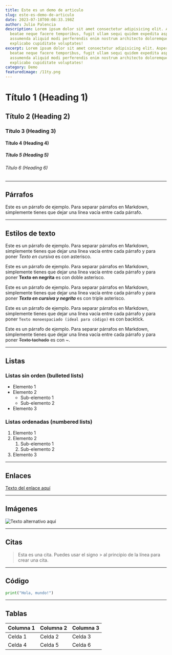 ```yaml
---
title: Este es un demo de articulo
slug: este-es-demo-de-articulo
date: 2023-07-18T00:08:33.198Z
author: Julio Palencia
description: Lorem ipsum dolor sit amet consectetur adipisicing elit. Asperiores
  beatae neque facere temporibus, fugit ullam sequi quidem expedita aspernatur,
  assumenda aliquid modi perferendis enim nostrum architecto doloremque
  explicabo cupiditate voluptates!
excerpt: Lorem ipsum dolor sit amet consectetur adipisicing elit. Asperiores
  beatae neque facere temporibus, fugit ullam sequi quidem expedita aspernatur,
  assumenda aliquid modi perferendis enim nostrum architecto doloremque
  explicabo cupiditate voluptates!
category: Demo
featuredimage: /11ty.png
---
```

# Título 1 (Heading 1)

## Título 2 (Heading 2)

### Título 3 (Heading 3)

#### Título 4 (Heading 4)

##### Título 5 (Heading 5)

###### Título 6 (Heading 6)

---

## Párrafos

Este es un párrafo de ejemplo. Para separar párrafos en Markdown, simplemente tienes que dejar una línea vacía entre cada párrafo.

---

## Estilos de texto

Este es un párrafo de ejemplo. Para separar párrafos en Markdown, simplemente tienes que dejar una línea vacía entre cada párrafo y para poner *Texto en cursiva* es con asterisco.

Este es un párrafo de ejemplo. Para separar párrafos en Markdown, simplemente tienes que dejar una línea vacía entre cada párrafo y para poner **Texto en negrita** es con doble asterisco.

Este es un párrafo de ejemplo. Para separar párrafos en Markdown, simplemente tienes que dejar una línea vacía entre cada párrafo y para poner ***Texto en cursiva y negrita*** es con triple asterisco.

Este es un párrafo de ejemplo. Para separar párrafos en Markdown, simplemente tienes que dejar una línea vacía entre cada párrafo y para poner `Texto monoespaciado (ideal para código)` es con backtick.

Este es un párrafo de ejemplo. Para separar párrafos en Markdown, simplemente tienes que dejar una línea vacía entre cada párrafo y para poner ~~Texto tachado~~ es con ~.

---

## Listas

### Listas sin orden (bulleted lists)

- Elemento 1
- Elemento 2
  - Sub-elemento 1
  - Sub-elemento 2
- Elemento 3

### Listas ordenadas (numbered lists)

1. Elemento 1
2. Elemento 2
    1. Sub-elemento 1
    2. Sub-elemento 2
3. Elemento 3

---

## Enlaces

[Texto del enlace aquí](https://www.ejemplo.com)

---

## Imágenes

![Texto alternativo aquí](/11ty.png)

---

## Citas

> Esta es una cita. Puedes usar el signo > al principio de la línea para crear una cita.

---

## Código

```python
print("Hola, mundo!")
```

---

## Tablas

| Columna 1 | Columna 2 | Columna 3 |
| --------- | --------- | --------- |
| Celda 1   | Celda 2   | Celda 3   |
| Celda 4   | Celda 5   | Celda 6   |
